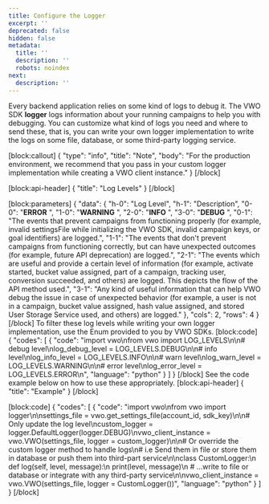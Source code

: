 ```yaml
---
title: Configure the Logger
excerpt: ''
deprecated: false
hidden: false
metadata:
  title: ''
  description: ''
  robots: noindex
next:
  description: ''
---
```

Every backend application relies on some kind of logs to debug it. The VWO SDK **logger** logs information about your running campaigns to help you with debugging. You can customize what kind of logs you need and where to send these, that is, you can write your own logger implementation to write the logs on some file, database, or some third-party logging service.

[block:callout]
{
  "type": "info",
  "title": "Note",
  "body": "For the production environment, we recommend that you pass in your custom logger implementation while creating a VWO client instance."
}
[/block]

[block:api-header]
{
  "title": "Log Levels"
}
[/block]

[block:parameters]
{
  "data": {
    "h-0": "Log Level",
    "h-1": "Description",
    "0-0": "**ERROR** ",
    "1-0": "**WARNING** ",
    "2-0": "**INFO** ",
    "3-0": "**DEBUG** ",
    "0-1": "The events that prevent campaigns from functioning properly (for example, invalid settingsFile while initializing the VWO SDK, invalid campaign keys, or goal identifiers) are logged.",
    "1-1": "The events that don't prevent campaigns from functioning correctly, but can have unexpected outcomes (for example, future API deprecation) are logged.",
    "2-1": "The events which are useful and provide a certain level of information (for example, activate started, bucket value assigned, part of a campaign, tracking user, conversion succeeded, and others) are logged. This depicts the flow of the API method used.",
    "3-1": "Any kind of useful information that can help VWO debug the issue in case of unexpected behavior (for example, a user is not in a campaign, bucket value assigned, hash value assigned, and stored User Storage Service used, and others) are logged."
  },
  "cols": 2,
  "rows": 4
}
[/block]
To filter these log levels while writing your own logger implementation, use the Enum provided to you by VWO SDKs.
[block:code]
{
  "codes": [
    {
      "code": "import vwo\nfrom vwo import LOG_LEVELS\n\n# debug level\nlog_debug_level = LOG_LEVELS.DEBUG\n\n# info level\nlog_info_level = LOG_LEVELS.INFO\n\n# warn level\nlog_warn_level = LOG_LEVELS.WARNING\n\n# error level\nlog_error_level = LOG_LEVELS.ERROR\n",
      "language": "python"
    }
  ]
}
[/block]
See the code example below on how to use these appropriately.
[block:api-header]
{
  "title": "Example"
}
[/block]

[block:code]
{
  "codes": [
    {
      "code": "import vwo\nfrom vwo import logger\n\nsettings_file = vwo.get_settings_file(account_id, sdk_key)\n\n# Only update the log level\ncustom_logger = logger.DefaultLogger(logger.DEBUG)\nvwo_client_instance = vwo.VWO(settings_file, logger = custom_logger)\n\n# Or override the custom logger method to handle logs\n# i.e Send them in file or store them in database or push them into third-part service\n\nclass CustomLogger:\n   def log(self, level, message):\n      print(level, message)\n      # ...write to file or database or integrate with any third-party service\n\nvwo_client_instance = vwo.VWO(settings_file, logger = CustomLogger())",
      "language": "python"
    }
  ]
}
[/block]
